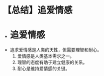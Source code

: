 # 【总结】追爱情感

-   # 追爱情感
-   追求爱情感是人类的天性，但需要理智和耐心。
    1.  爱情感是人类基本需求之一。
    2.  理智的态度有助于建立健康的关系。
    3.  耐心是维持爱情感的关键。